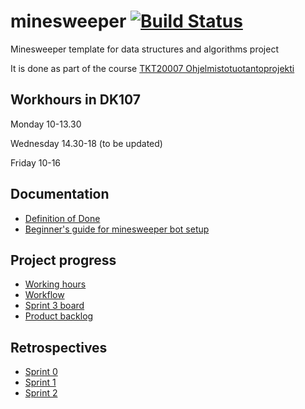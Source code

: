 # minesweeper [![Build Status](https://travis-ci.org/TiraLabra/minesweeper.svg?branch=master)](https://travis-ci.org/TiraLabra/minesweeper) 

Minesweeper template for data structures and algorithms project

It is done as part of the course [TKT20007 Ohjelmistotuotantoprojekti](https://github.com/HY-TKTL/TKT20007-Ohjelmistotuotantoprojekti)

## Workhours in DK107

Monday 10-13.30

Wednesday 14.30-18 (to be updated)

Friday 10-16

## Documentation
- [Definition of Done](https://helsinkifi-my.sharepoint.com/:w:/g/personal/jermusto_ad_helsinki_fi/Ea7I4Fxar9dEjPrevnzOXaMBuWZ7h_ZDH5jQdJm7uQ_Sjw)
- [Beginner's guide for minesweeper bot setup](https://github.com/TiraLabra/minesweeper/blob/master/documentation/Beginners_guide.md)

## Project progress
- [Working hours](https://helsinkifi-my.sharepoint.com/:x:/g/personal/jermusto_ad_helsinki_fi/EWKQox0uvixEupOQ90-N2u0BDQv4EVi05rhoQAP-vzImlg?e=zcIxHE)
- [Workflow](https://helsinkifi-my.sharepoint.com/:w:/g/personal/jermusto_ad_helsinki_fi/Ea9AnzQhw79PrinE3BbHqvIBcvvZ3k_Q0KPHYS4sj6KzsQ?e=PQUDBy)
- [Sprint 3 board](https://github.com/TiraLabra/minesweeper/projects/1)
- [Product backlog](https://helsinkifi-my.sharepoint.com/:x:/r/personal/jermusto_ad_helsinki_fi/_layouts/15/Doc.aspx?sourcedoc=%7B27b987b4-f6b3-4dd5-8b40-b14d1b5553fb%7D&action=default&cid=16f71932-7144-4c70-85bc-a2781676895c)

## Retrospectives
- [Sprint 0](https://helsinkifi-my.sharepoint.com/:w:/g/personal/jermusto_ad_helsinki_fi/EX7DEhSqQa1Cr1Frk_s9DIoByCM3laqIdS27pmF0lMYovg?e=ZuwpOr)
- [Sprint 1](https://helsinkifi-my.sharepoint.com/:w:/g/personal/jermusto_ad_helsinki_fi/EaCafe0NeQhIn9RvXX5NGdIBhEdWoSMhUK8QN81QgAOEiQ?e=uZb7Uu)
- [Sprint 2](https://helsinkifi-my.sharepoint.com/:w:/g/personal/antlammi_ad_helsinki_fi/EZDDm5dJfnhEnIVKQ09PbmwBDXRmR4hKxA7fSKaOYJvkPg?e=a0EW2W)

